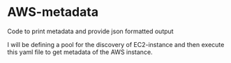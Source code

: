 # AWS-metadata
Code to print metadata and provide json formatted output

I will be defining a pool for the discovery of EC2-instance and then execute this yaml file to get metadata of the AWS instance. 
